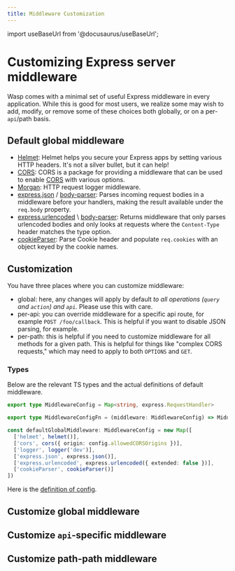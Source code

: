 ```yaml
---
title: Middleware Customization
---
```

import useBaseUrl from '@docusaurus/useBaseUrl';

# Customizing Express server middleware

Wasp comes with a minimal set of useful Express middleware in every application. While this is good for most users, we realize some may wish to add, modify, or remove some of these choices both globally, or on a per-`api`/path basis.

## Default global middleware

- [Helmet](https://helmetjs.github.io/): Helmet helps you secure your Express apps by setting various HTTP headers. It's not a silver bullet, but it can help!
- [CORS](https://github.com/expressjs/cors#readme): CORS is a package for providing a middleware that can be used to enable [CORS](https://developer.mozilla.org/en-US/docs/Web/HTTP/CORS) with various options.
- [Morgan](https://github.com/expressjs/morgan#readme): HTTP request logger middleware.
- [express.json](https://expressjs.com/en/api.html#express.json) / [body-parser](https://github.com/expressjs/body-parser#bodyparserjsonoptions): Parses incoming request bodies in a middleware before your handlers, making the result available under the `req.body` property.
- [express.urlencoded](https://expressjs.com/en/api.html#express.urlencoded) \ [body-parser](https://expressjs.com/en/resources/middleware/body-parser.html#bodyparserurlencodedoptions): Returns middleware that only parses urlencoded bodies and only looks at requests where the `Content-Type` header matches the type option.
- [cookieParser](https://github.com/expressjs/cookie-parser#readme): Parse Cookie header and populate `req.cookies` with an object keyed by the cookie names.

## Customization

You have three places where you can customize middleware:
- global: here, any changes will apply by default *to all operations (`query` and `action`) and `api`.* Please use this with care.
- per-api: you can override middleware for a specific api route, for example `POST /foo/callback`. This is helpful if you want to disable JSON parsing, for example.
- per-path: this is helpful if you need to customize middleware for all methods for a given path. This is helpful for things like "complex CORS requests," which may need to apply to both `OPTIONS` and `GET`.

### Types

Below are the relevant TS types and the actual definitions of default middleware.

```ts
export type MiddlewareConfig = Map<string, express.RequestHandler>

export type MiddlewareConfigFn = (middleware: MiddlewareConfig) => MiddlewareConfig

const defaultGlobalMiddleware: MiddlewareConfig = new Map([
  ['helmet', helmet()],
  ['cors', cors({ origin: config.allowedCORSOrigins })],
  ['logger', logger('dev')],
  ['express.json', express.json()],
  ['express.urlencoded', express.urlencoded({ extended: false })],
  ['cookieParser', cookieParser()]
])
```

Here is the [definition of config](https://github.com/wasp-lang/wasp/blob/main/waspc/data/Generator/templates/server/src/config.js).

## Customize global middleware

## Customize `api`-specific middleware

## Customize path-path middleware
